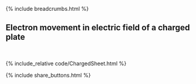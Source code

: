 {% include breadcrumbs.html %}

## Electron movement in electric field of a charged plate
<div class="header_line"><br/></div>

{% include_relative code/ChargedSheet.html %}

<p style="clear: both;"></p>

{% include share_buttons.html %}
